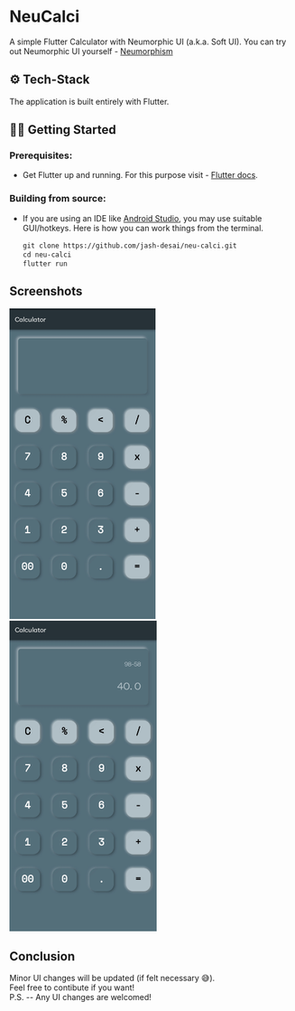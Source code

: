 # NeuCalci

A simple Flutter Calculator with Neumorphic UI (a.k.a. Soft UI).
You can try out Neumorphic UI yourself - <a href="https://neumorphism.io/"> Neumorphism </a>

## ⚙️ Tech-Stack
The application is built entirely with Flutter.

## 🏃🏻 Getting Started
### Prerequisites:
* Get Flutter up and running. For this purpose visit - [Flutter docs](https://flutter.dev/docs/get-started/install).

### Building from source:
* If you are using an IDE like [Android Studio](https://developer.android.com/studio), you may use suitable GUI/hotkeys. Here is how you can work things from the terminal.

    ```
    git clone https://github.com/jash-desai/neu-calci.git
    cd neu-calci
    flutter run
    ```


## Screenshots
<img height="550px" src ="https://raw.githubusercontent.com/jash-desai/neu-calci/main/assets/screenshots/screenshot-01.jpg" /> <img height="550px" src ="https://raw.githubusercontent.com/jash-desai/neu-calci/main/assets/screenshots/screenshot-02.jpg" />

## Conclusion 
Minor UI changes will be updated (if felt necessary 😅). </br>
Feel free to contibute if you want! </br>
P.S. -- Any UI changes are welcomed!
